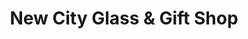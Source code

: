 ---
title: "New City Glass & Gift Shop"
url: /oakland/new-city-glass-und-gift-shop/
shop: Kleidung
---